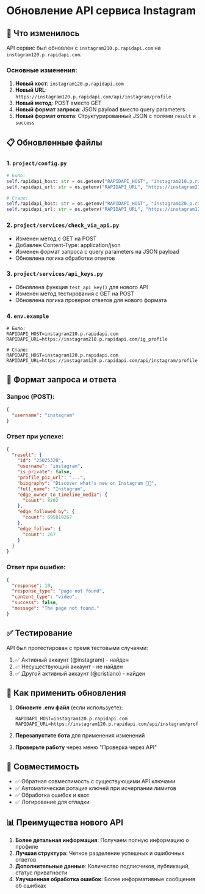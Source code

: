 # Обновление API сервиса Instagram

## 🎯 Что изменилось

API сервис был обновлен с `instagram210.p.rapidapi.com` на `instagram120.p.rapidapi.com`.

### Основные изменения:

1. **Новый хост**: `instagram120.p.rapidapi.com`
2. **Новый URL**: `https://instagram120.p.rapidapi.com/api/instagram/profile`
3. **Новый метод**: POST вместо GET
4. **Новый формат запроса**: JSON payload вместо query parameters
5. **Новый формат ответа**: Структурированный JSON с полями `result` и `success`

## 📋 Обновленные файлы

### 1. `project/config.py`
```python
# Было:
self.rapidapi_host: str = os.getenv("RAPIDAPI_HOST", "instagram210.p.rapidapi.com")
self.rapidapi_url: str = os.getenv("RAPIDAPI_URL", "https://instagram210.p.rapidapi.com/ig_profile")

# Стало:
self.rapidapi_host: str = os.getenv("RAPIDAPI_HOST", "instagram120.p.rapidapi.com")
self.rapidapi_url: str = os.getenv("RAPIDAPI_URL", "https://instagram120.p.rapidapi.com/api/instagram/profile")
```

### 2. `project/services/check_via_api.py`
- Изменен метод с GET на POST
- Добавлен Content-Type: application/json
- Изменен формат запроса с query parameters на JSON payload
- Обновлена логика обработки ответов

### 3. `project/services/api_keys.py`
- Обновлена функция `test_api_key()` для нового API
- Изменен метод тестирования с GET на POST
- Обновлена логика проверки ответов для нового формата

### 4. `env.example`
```env
# Было:
RAPIDAPI_HOST=instagram210.p.rapidapi.com
RAPIDAPI_URL=https://instagram210.p.rapidapi.com/ig_profile

# Стало:
RAPIDAPI_HOST=instagram120.p.rapidapi.com
RAPIDAPI_URL=https://instagram120.p.rapidapi.com/api/instagram/profile
```

## 🔄 Формат запроса и ответа

### Запрос (POST):
```json
{
  "username": "instagram"
}
```

### Ответ при успехе:
```json
{
  "result": {
    "id": "25025320",
    "username": "instagram",
    "is_private": false,
    "profile_pic_url": "...",
    "biography": "Discover what's new on Instagram 🔎✨",
    "full_name": "Instagram",
    "edge_owner_to_timeline_media": {
      "count": 8202
    },
    "edge_followed_by": {
      "count": 695819267
    },
    "edge_follow": {
      "count": 267
    }
  }
}
```

### Ответ при ошибке:
```json
{
  "response": 10,
  "response_type": "page not found",
  "content_type": "video",
  "success": false,
  "message": "The page not found."
}
```

## ✅ Тестирование

API был протестирован с тремя тестовыми случаями:
1. ✅ Активный аккаунт (@instagram) - найден
2. ✅ Несуществующий аккаунт - не найден
3. ✅ Другой активный аккаунт (@cristiano) - найден

## 🚀 Как применить обновления

1. **Обновите .env файл** (если используете):
   ```env
   RAPIDAPI_HOST=instagram120.p.rapidapi.com
   RAPIDAPI_URL=https://instagram120.p.rapidapi.com/api/instagram/profile
   ```

2. **Перезапустите бота** для применения изменений

3. **Проверьте работу** через меню "Проверка через API"

## 🔧 Совместимость

- ✅ Обратная совместимость с существующими API ключами
- ✅ Автоматическая ротация ключей при исчерпании лимитов
- ✅ Обработка ошибок и квот
- ✅ Логирование для отладки

## 📊 Преимущества нового API

1. **Более детальная информация**: Получаем полную информацию о профиле
2. **Лучшая структура**: Четкое разделение успешных и ошибочных ответов
3. **Дополнительные данные**: Количество подписчиков, публикаций, статус приватности
4. **Улучшенная обработка ошибок**: Более информативные сообщения об ошибках
